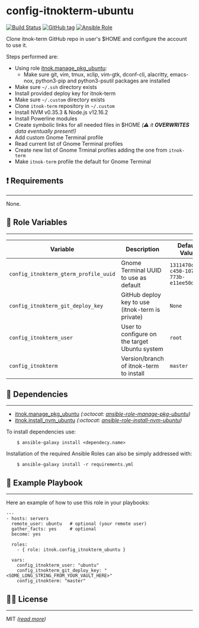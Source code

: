 config-itnokterm-ubuntu
=======================

[![Build Status](https://travis-ci.org/itnok/ansible-role-config-itnokterm-ubuntu.svg?branch=master)](https://travis-ci.org/itnok/ansible-role-config-itnokterm-ubuntu) [![GitHub tag](https://img.shields.io/github/v/tag/itnok/ansible-role-config-itnokterm-ubuntu?sort=semver)](https://github.com/itnok/ansible-role-config-itnokterm-ubuntu/tags/) [![Ansible Role](https://img.shields.io/ansible/role/48400)](https://galaxy.ansible.com/itnok/config_itnokterm_ubuntu)

Clone itnok-term GitHub repo in user's $HOME and configure the account to use it.

Steps performed are:

  - Using role [itnok.manage_pkg_ubuntu](https://galaxy.ansible.com/itnok/manage_pkg_ubuntu):
    * Make sure git, vim, tmux, xclip, vim-gtk, dconf-cli, alacritty, emacs-nox, python3-pip and python3-psutil packages are installed
  - Make sure `~/.ssh` directory exists
  - Install provided deploy key for itnok-term
  - Make sure `~/.custom` directory exists
  - Clone `itnok-term` repository in `~/.custom`
  - Install NVM v0.35.3 & Node.js v12.16.2
  - Install Powerline modules
  - Create symbolic links for all needed files in $HOME _(:warning: it **OVERWRITES** data eventually present!)_
  - Add custom Gnome Terminal profile
  - Read current list of Gnome Terminal profiles
  - Create new list of Gnome Trminal profiles adding the one from `itnok-term`
  - Make `itnok-term` profile the default for Gnome Terminal


## :exclamation: Requirements
-----------------------------

None.


## :abcd: Role Variables
------------------------

| Variable                              | Description                                         | Default Value                          |
|---------------------------------------|-----------------------------------------------------|----------------------------------------|
| `config_itnokterm_gterm_profile_uuid` | Gnome Terminal UUID to use as default               | `1311470c-c450-1073-773b-e11ee50de666` |
| `config_itnokterm_git_deploy_key`     | GitHub deploy key to use (itnok-term is private)    | `None`                                 |
| `config_itnokterm_user`               | User to configure on the target Ubuntu system       | `root`                                 |
| `config_itnokterm`                    | Version/branch of itnok-term to install             | `master`                               |


## :link: Dependencies
----------------------

- [itnok.manage_pkg_ubuntu](https://galaxy.ansible.com/itnok/manage_pkg_ubuntu) _(:octocat: [ansible-role-manage-pkg-ubuntu](https://github.com/itnok/ansible-role-manage-pkg-ubuntu))_
- [itnok.install_nvm_ubuntu](https://galaxy.ansible.com/itnok/install_nvm_ubuntu) _(:octocat: [ansible-role-install-nvm-ubuntu](https://github.com/itnok/ansible-role-install-nvm-ubuntu))_

To install dependencies use:
```
    $ ansible-galaxy install <dependecy.name>
```

Installation of the required Ansible Roles can also be simply addressed with:
```
    $ ansible-galaxy install -r requirements.yml
```


## :notebook: Example Playbook
------------------------------

Here an example of how to use this role in your playbooks:

```
---
- hosts: servers
  remote_user: ubuntu   # optional (your remote user)
  gather_facts: yes     # optional
  become: yes

  roles:
    - { role: itnok.config_itnokterm_ubuntu }

  vars:
    config_itnokterm_user: "ubuntu"
    config_itnokterm_git_deploy_key: "<SOME_LONG_STRING_FROM_YOUR_VAULT_HERE>"
    config_itnokterm: "master"
```

## :guardsman: License
----------------------

MIT _([read more](LICENSE.md))_
